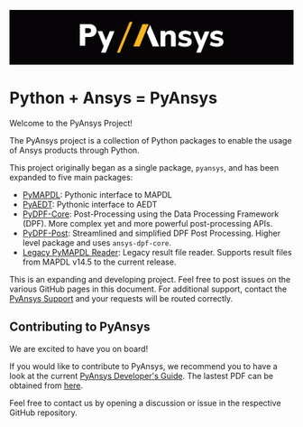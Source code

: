 ﻿![Python at ANSYS Inc](/images/pyansys_dark.png)


# Python + Ansys = PyAnsys

Welcome to the PyAnsys Project!

The PyAnsys project is a collection of Python packages to enable the
usage of Ansys products through Python.

This project originally began as a single package, `pyansys`, and
has been expanded to five main packages:

* [PyMAPDL](https://mapdldocs.pyansys.com/): Pythonic interface to MAPDL
* [PyAEDT](https://aedtdocs.pyansys.com/): Pythonic interface to AEDT
* [PyDPF-Core](https://dpfdocs.pyansys.com/): Post-Processing using the Data Processing Framework (DPF).  More complex yet and more powerful post-processing APIs.
* [PyDPF-Post](https://postdocs.pyansys.com/): Streamlined and simplified DPF Post Processing.  Higher level package and uses ``ansys-dpf-core``.
* [Legacy PyMAPDL Reader](https://readerdocs.pyansys.com/): Legacy result file reader.  Supports result files from MAPDL v14.5 to the current release.

This is an expanding and developing project.  Feel free to post issues
on the various GitHub pages in this document.  For additional support,
contact the [PyAnsys Support](mailto:pyansys.support@ansys.com>) 
and your requests will be routed correctly.

## Contributing to PyAnsys

We are excited to have you on board!

If you would like to contribute to PyAnsys,
we recommend you to have a look at the current
[PyAnsys Developer's Guide](https://github.com/pyansys/dev-guide). 
The lastest PDF can be obtained from [here](https://github.com/pyansys/dev-guide/releases).

Feel free to contact us by opening a discussion or issue in the respective GitHub repository.
